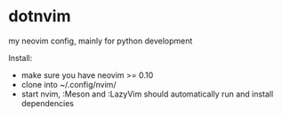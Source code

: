 # dotnvim

my neovim config, mainly for python development

Install:
* make sure you have neovim >= 0.10
* clone into ~/.config/nvim/
* start nvim, :Meson and :LazyVim should automatically run and install dependencies

